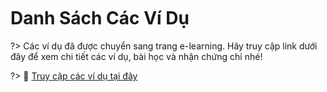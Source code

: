 <br>
<br>
<br>

# Danh Sách Các Ví Dụ

?> Các ví dụ đã được chuyển sang trang e-learning. Hãy truy cập link dưới đây để xem chi tiết các ví dụ, bài học và nhận chứng chỉ nhé!

?> 🔗 [Truy cập các ví dụ tại đây](https://elearning.chipstack.vn/course/view.php?id=3)

